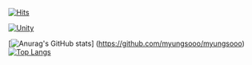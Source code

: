 [![Hits](https://hits.seeyoufarm.com/api/count/incr/badge.svg?url=https%3A%2F%2Fgithub.com%2Fmyungsooo%2Fhit-counter&count_bg=%2379C83D&title_bg=%23555555&icon=&icon_color=%23E7E7E7&title=hits&edge_flat=false)](https://hits.seeyoufarm.com)


[![Unity](https://img.shields.io/badge/Unity-FFFFFF?style=flat-square&logo=Unity&logoColor=black)](github.com/myungsooo/)





[![Anurag's GitHub stats](https://github-readme-stats.vercel.app/api?username=myungsooo&theme=dark&show_icons=true)]
(https://github.com/myungsooo/myungsooo)
[![Top Langs](https://github-readme-stats.vercel.app/api/top-langs/?username=myungsooo&theme=dark&layout=compact&hide=Makefile,html)](https://github.com/myungsooo/myungsooo)

<!---
myungsooo/myungsooo is a ✨ special ✨ repository because its `README.md` (this file) appears on your GitHub profile.
You can click the Preview link to take a look at your changes.
--->
